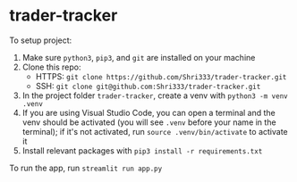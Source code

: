 # trader-tracker

To setup project:
1. Make sure `python3`, `pip3`, and `git` are installed on your machine
2. Clone this repo:
   - HTTPS: `git clone https://github.com/Shri333/trader-tracker.git`
   - SSH: `git clone git@github.com:Shri333/trader-tracker.git`
3. In the project folder `trader-tracker`, create a venv with `python3 -m venv .venv`
4. If you are using Visual Studio Code, you can open a terminal and the venv should be activated (you will see `.venv` before your name in the terminal); if it's not activated, run `source .venv/bin/activate` to activate it
5. Install relevant packages with `pip3 install -r requirements.txt`

To run the app, run `streamlit run app.py`
